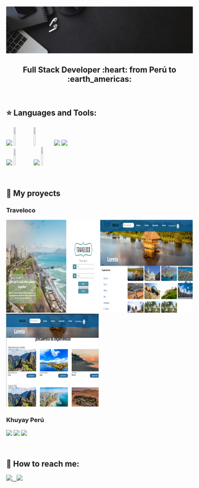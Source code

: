 ![Hi, I'm Yuvisa](https://github.com/YuviQP/YuviQP/blob/main/imagen/yuvisa.gif)

<h2 align="center">
Full Stack Developer :heart: from Perú to :earth_americas:
</h2>

&nbsp;&nbsp;


## :star: Languages and Tools:

<p>
  <code><img width="10%" src="https://www.vectorlogo.zone/logos/w3_html5/w3_html5-ar21.svg"></code>
  <code><img width="10%" height="50px" src="https://github.com/WanCirone/wancirone/blob/main/logos/1200px-Devicon-css3-plain.svg.png"></code>
  <code><img width="10%" height="50px" src="https://github.com/WanCirone/wancirone/blob/main/logos/javascript-1.svg"></code>
  <code><img width="10%" src="https://www.vectorlogo.zone/logos/git-scm/git-scm-ar21.svg"></code>
  <code><img width="10%" src="https://www.vectorlogo.zone/logos/getbootstrap/getbootstrap-ar21.svg"></code>
  <br />
  <code><img width="10%" src="https://www.vectorlogo.zone/logos/reactjs/reactjs-ar21.svg"></code>
  <code><img width="10%" height="45" src="https://cdn.worldvectorlogo.com/logos/redux.svg"></code>
  <code><img width="10%" src="https://www.vectorlogo.zone/logos/nodejs/nodejs-ar21.svg"></code>
  <code><img  width="10%" height="50px" src="https://www.google.com/search?q=express+node&sxsrf=ALiCzsbkYF-0LyII2C0d81bMAtV0t-tczg:1656211758926&source=lnms&tbm=isch&sa=X&ved=2ahUKEwjv3sDMjcr4AhVuF7kGHdXXA0QQ_AUoAXoECAEQAw&cshid=1656211759998388&biw=1535&bih=798&dpr=1.25#imgrc=1g2YM6JjbO-BsM"></code>
  <br />
</p>

&nbsp;

## :pushpin: My proyects

<h3>Traveloco</h3> 
<p>
  <a><img src="https://github.com/YuviQP/YuviQP/blob/main/imagen/traveloco/login.png" width="250px" height="250px"></a>
  <a><img src="https://github.com/YuviQP/YuviQP/blob/main/imagen/traveloco/home.png" width="250px" height="250px"></a>
  <a><img src="https://github.com/YuviQP/YuviQP/blob/main/imagen/traveloco/experiencia.png" width="250px" height="250px"></a>
</p> 

<h3>Khuyay Perú</h3>
<p>
  <a><img src="https://github.com/YuviQP/YuviQP/blob/main/imagen/KhuyayPerú/Landing%20page.png"></a>
  <a><img src="https://github.com/WanCirone/wancirone/blob/main/images/"></a>
  <a><img src="https://github.com/WanCirone/wancirone/blob/main/images/"></a>
</p> 
&nbsp;

## :paperclip: How to reach me:
<span >
<a href="https://www.linkedin.com/in/yuviqp" ><img width="5%" src="https://github.com/WanCirone/wancirone/blob/main/logos/linkedin-icon.png"> &nbsp;
<a href="yuvisa.palomino@gmail.com" ><img width="5%" src="https://github.com/WanCirone/wancirone/blob/main/logos/gmail-icon%20green.png">
</span>
